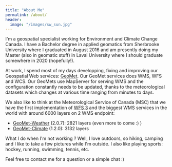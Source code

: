 ```yaml
---
title: "About Me"
permalink: /about/
header:
  image: "/images/sw_sun.jpg"
---
```


I'm a geospatial specialist working for Environment and Climate Change Canada. I have a Bachelor degree in applied geomatics from Sherbrooke University where I graduated in August 2016 and am presently doing my Master (also in geomatic stuff) in Laval University where I should graduate somewhere in 2020 (hopefully!).

At work, I spend most of my days developping, fixing and improving our Geospatial Web services: [GeoMet](https://www.canada.ca/en/environment-climate-change/services/weather-general-tools-resources/weather-tools-specialized-data/geospatial-web-services.html). Our GeoMet services does WMS, WFS and WCS. Our GeoMets use MapServer for serving WMS and the configuration constantly needs to be updated, thanks to the meteorological datasets which changes at various time ranging from minutes to days.

We also like to think at the Meteorological Service of Canada (MSC) that we have the first implementation of [WFS 3](http://geo.weather.gc.ca/geomet/features/?f=html) and the biggest WMS services in the world with around 6000 layers on 2 WMS endpoint:
* [GeoMet-Weather](http://geo.weather.gc.ca/geomet?service=WMS&request=GetCapabilities&version=1.3.0) (2.0.7): 2821 layers (even more to come :) )
* [GeoMet-Climate](http://geo.weather.gc.ca/geomet-climate?service=WMS&request=GetCapabilities&version=1.3.0) (1.2.0): 3132 layers

What I do when I'm not working ? Well, I love outdoors, so hiking, camping and I like to take a few pictures while I'm outside. I also like playing sports: hockey, running, swimming, tennis, etc.

Feel free to contact me for a question or a simple chat :)